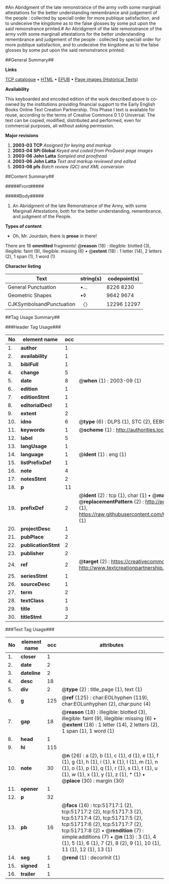 #An Abridgment of the late remonstrance of the army vvith some marginall attestations for the better understanding remembrance and judgement of the people : collected by speciall order for more publique satisfaction, and to undeceive the kingdome as to the false glosses by some put upon the said remonstrance printed.#
An Abridgment of the late remonstrance of the army vvith some marginall attestations for the better understanding remembrance and judgement of the people : collected by speciall order for more publique satisfaction, and to undeceive the kingdome as to the false glosses by some put upon the said remonstrance printed.

##General Summary##

**Links**

[TCP catalogue](http://www.ota.ox.ac.uk/tcp/)  • 
[HTML](http://tei.it.ox.ac.uk/tcp/Texts-HTML/free/A23/A23670.html)  • 
[EPUB](http://tei.it.ox.ac.uk/tcp/Texts-EPUB/free/A23/A23670.epub) • 
[Page images (Historical Texts)](https://data.historicaltexts.jisc.ac.uk/view?pubId=eebo-11966386e&pageId=eebo-11966386e-51717-1)

**Availability**

This keyboarded and encoded edition of the
	       work described above is co-owned by the institutions
	       providing financial support to the Early English Books
	       Online Text Creation Partnership. This Phase I text is
	       available for reuse, according to the terms of Creative
	       Commons 0 1.0 Universal. The text can be copied,
	       modified, distributed and performed, even for
	       commercial purposes, all without asking permission.

**Major revisions**

1. __2003-03__ __TCP__ *Assigned for keying and markup*
1. __2003-04__ __SPi Global__ *Keyed and coded from ProQuest page images*
1. __2003-06__ __John Latta__ *Sampled and proofread*
1. __2003-06__ __John Latta__ *Text and markup reviewed and edited*
1. __2003-08__ __pfs__ *Batch review (QC) and XML conversion*

##Content Summary##

#####Front#####

#####Body#####

1. An Abridgment of the late Remonstrance of the Army, with some Marginall Attestations, both for the better understanding, remembrance, and judgment of the People.

**Types of content**

  * Oh, Mr. Jourdain, there is **prose** in there!

There are 18 **ommitted** fragments! 
 @__reason__ (18) : illegible: blotted (3), illegible: faint (9), illegible: missing (6)  •  @__extent__ (18) : 1 letter (14), 2 letters (2), 1 span (1), 1 word (1)

**Character listing**


|Text|string(s)|codepoint(s)|
|---|---|---|
|General Punctuation|•…|8226 8230|
|Geometric Shapes|▪◊|9642 9674|
|CJKSymbolsandPunctuation|〈〉|12296 12297|

##Tag Usage Summary##

###Header Tag Usage###

|No|element name|occ|attributes|
|---|---|---|---|
|1.|__author__|1||
|2.|__availability__|1||
|3.|__biblFull__|1||
|4.|__change__|5||
|5.|__date__|8| @__when__ (1) : 2003-09 (1)|
|6.|__edition__|1||
|7.|__editionStmt__|1||
|8.|__editorialDecl__|1||
|9.|__extent__|2||
|10.|__idno__|6| @__type__ (6) : DLPS (1), STC (2), EEBO-CITATION (1), OCLC (1), VID (1)|
|11.|__keywords__|1| @__scheme__ (1) : http://authorities.loc.gov/ (1)|
|12.|__label__|5||
|13.|__langUsage__|1||
|14.|__language__|1| @__ident__ (1) : eng (1)|
|15.|__listPrefixDef__|1||
|16.|__note__|4||
|17.|__notesStmt__|2||
|18.|__p__|11||
|19.|__prefixDef__|2| @__ident__ (2) : tcp (1), char (1)  •  @__matchPattern__ (2) : ([0-9\-]+):([0-9IVX]+) (1), (.+) (1)  •  @__replacementPattern__ (2) : http://eebo.chadwyck.com/downloadtiff?vid=$1&page=$2 (1), https://raw.githubusercontent.com/textcreationpartnership/Texts/master/tcpchars.xml#$1 (1)|
|20.|__projectDesc__|1||
|21.|__pubPlace__|2||
|22.|__publicationStmt__|2||
|23.|__publisher__|2||
|24.|__ref__|2| @__target__ (2) : https://creativecommons.org/publicdomain/zero/1.0/ (1), http://www.textcreationpartnership.org/docs/. (1)|
|25.|__seriesStmt__|1||
|26.|__sourceDesc__|1||
|27.|__term__|2||
|28.|__textClass__|1||
|29.|__title__|3||
|30.|__titleStmt__|2||


###Text Tag Usage###

|No|element name|occ|attributes|
|---|---|---|---|
|1.|__closer__|1||
|2.|__date__|2||
|3.|__dateline__|2||
|4.|__desc__|18||
|5.|__div__|2| @__type__ (2) : title_page (1), text (1)|
|6.|__g__|125| @__ref__ (125) : char:EOLhyphen (119), char:EOLunhyphen (2), char:punc (4)|
|7.|__gap__|18| @__reason__ (18) : illegible: blotted (3), illegible: faint (9), illegible: missing (6)  •  @__extent__ (18) : 1 letter (14), 2 letters (2), 1 span (1), 1 word (1)|
|8.|__head__|1||
|9.|__hi__|115||
|10.|__note__|30| @__n__ (26) : a (2), b (1), c (1), d (1), e (1), f (1), g (1), h (1), i (1), k (1), l (1), m (1), n (1), o (1), p (1), q (1), r (1), s (1), t (1), u (1), w (1), x (1), y (1), z (1), * (1)  •  @__place__ (30) : margin (30)|
|11.|__opener__|1||
|12.|__p__|32||
|13.|__pb__|16| @__facs__ (16) : tcp:51717:1 (2), tcp:51717:2 (2), tcp:51717:3 (2), tcp:51717:4 (2), tcp:51717:5 (2), tcp:51717:6 (2), tcp:51717:7 (2), tcp:51717:8 (2)  •  @__rendition__ (7) : simple:additions (7)  •  @__n__ (13) : 3 (1), 4 (1), 5 (1), 6 (1), 7 (2), 8 (2), 9 (1), 10 (1), 11 (1), 12 (1), 13 (1)|
|14.|__seg__|1| @__rend__ (1) : decorInit (1)|
|15.|__signed__|1||
|16.|__trailer__|1||
